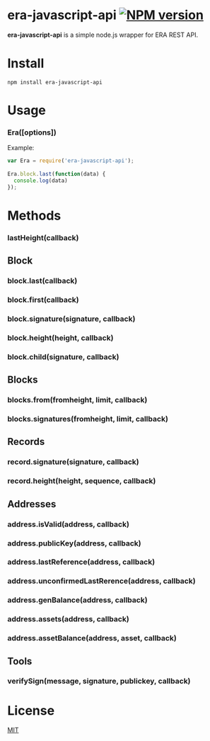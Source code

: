 # era-javascript-api [![NPM version](https://badge.fury.io/js/github-changes.png)](http://badge.fury.io/js/github-changes)

**era-javascript-api** is a simple node.js wrapper for ERA REST API.

# Install

    npm install era-javascript-api

# Usage

### Era([options])

Example:

```js
var Era = require('era-javascript-api');
	
Era.block.last(function(data) {
  console.log(data)
});
```

# Methods

### lastHeight(callback)

## Block

### block.last(callback)

### block.first(callback)

### block.signature(signature, callback)

### block.height(height, callback)

### block.child(signature, callback)

## Blocks

### blocks.from(fromheight, limit, callback)

### blocks.signatures(fromheight, limit, callback)

## Records

### record.signature(signature, callback)

### record.height(height, sequence, callback)

## Addresses

### address.isValid(address, callback)

### address.publicKey(address, callback)

### address.lastReference(address, callback)

### address.unconfirmedLastRerence(address, callback)

### address.genBalance(address, callback)

### address.assets(address, callback)

### address.assetBalance(address, asset, callback)

## Tools

### verifySign(message, signature, publickey, callback)

# License

[MIT](LICENSE)